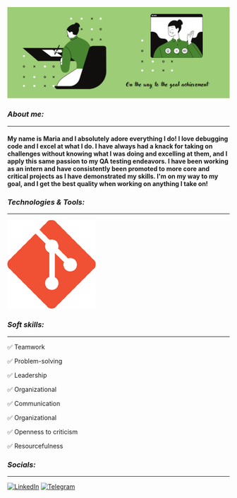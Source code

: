 ![Header](https://github.com/mari-bratkouskaya/mari-bratkouskaya/blob/main/header/IMG.png)

### ___About me:___
---
 #### My name is Maria and I absolutely adore everything I do! I love debugging code and I excel at what I do. I have always had a knack for taking on challenges without knowing what I was doing and excelling at them, and I apply this same passion to my QA testing endeavors. I have been working as an intern and have consistently been promoted to more core and critical projects as I have demonstrated my skills. I'm on my way to my goal, and I get the best quality when working on anything I take on!

### ___Technologies & Tools:___
---
[![Git](https://github.com/mari-bratkouskaya/mari-bratkouskaya/blob/main/tech_tools/Git.png)](https://github.com/mari-bratkouskaya/Terminal-GIT)
<!--[![название тула](путь к картинке)](ссылка на репозиторий) 
[![название тула](путь к картинке)](ссылка на репозиторий) -->


### ___Soft skills:___
---
:white_check_mark: Teamwork

:white_check_mark: Problem-solving

:white_check_mark: Leadership

:white_check_mark: Organizational

:white_check_mark: Communication

:white_check_mark: Organizational

:white_check_mark: Openness to criticism

:white_check_mark: Resourcefulness


### ___Socials:___
---

[![LinkedIn](https://img.shields.io/badge/-LinkedIn-9dcd77?style=for-the-badge&logo=linkedin&logoColor=007BB6)](https://www.linkedin.com/in/mari-bratkouskaya/) 
[![Telegram](https://img.shields.io/badge/-Telegram-9dcd77?style=for-the-badge&logo=telegram&logoColor=27A0D9)](https://t.me/mari_bratkouskaya) 
<!--[![Stepik](https://yt3.googleusercontent.com/ytc/AMLnZu8a9GmmqiZxU-NZvnhPTOMs4yKItRfrl_Of50ptpw=s900-c-k-c0x00ffffff-no-rj)](https://stepik.org/users/551159152?auth=login) -->
